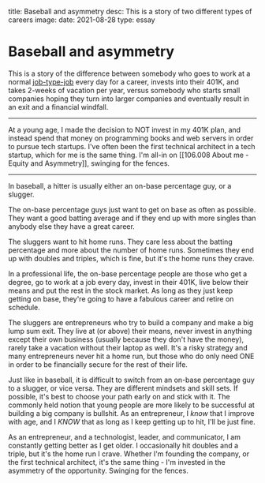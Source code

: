 title: Baseball and asymmetry
desc: This is a story of two different types of careers
image: 
date: 2021-08-28
type: essay

# Baseball and asymmetry

This is a story of the difference between somebody who goes to work at a normal [job-type-job](https://www.youtube.com/watch?v=DU0_XCfxHyg) every day for a career, invests into their 401K, and takes 2-weeks of vacation per year, versus somebody who starts small companies hoping they turn into larger companies and eventually result in an exit and a financial windfall.

---

At a young age, I made the decision to NOT invest in my 401K plan, and instead spend that money on programming books and web servers in order to pursue tech startups. I've often been the first technical architect in a tech startup, which for me is the same thing. I'm all-in on [[106.008 About me - Equity and Asymmetry]], swinging for the fences.

---

In baseball, a hitter is usually either an on-base percentage guy, or a slugger. 

The on-base percentage guys just want to get on base as often as possible. They want a good batting average and if they end up with more singles than anybody else they have a great career.

The sluggers want to hit home runs. They care less about the batting percentage and more about the number of home runs. Sometimes they end up with doubles and triples, which is fine, but it's the home runs they crave.

In a professional life, the on-base percentage people are those who get a degree, go to work at a job every day, invest in their 401K, live below their means and put the rest in the stock market. As long as they just keep getting on base, they're going to have a fabulous career and retire on schedule.

The sluggers are entrepreneurs who try to build a company and make a big lump sum exit. They live at (or above) their means, never invest in anything except their own business (usually because they don't have the money), rarely take a vacation without their laptop as well. It's a risky strategy and many entrepreneurs never hit a home run, but those who do only need ONE in order to be financially secure for the rest of their life.

Just like in baseball, it is difficult to switch from an on-base percentage guy to a slugger, or vice versa. They are different mindsets and skill sets. If possible, it's best to choose your path early on and stick with it. The commonly held notion that young people are more likely to be successful at building a big company is bullshit. As an entrepreneur, I _know_ that I improve with age, and I _KNOW_ that as long as I keep getting up to hit, I'll be just fine.

As an entrepreneur, and a technologist, leader, and communicator, I am constantly getting better as I get older. I occasionally hit doubles and a triple, but it's the home run I crave. Whether I'm founding the company, or the first technical architect, it's the same thing - I'm invested in the asymmetry of the opportunity. Swinging for the fences.